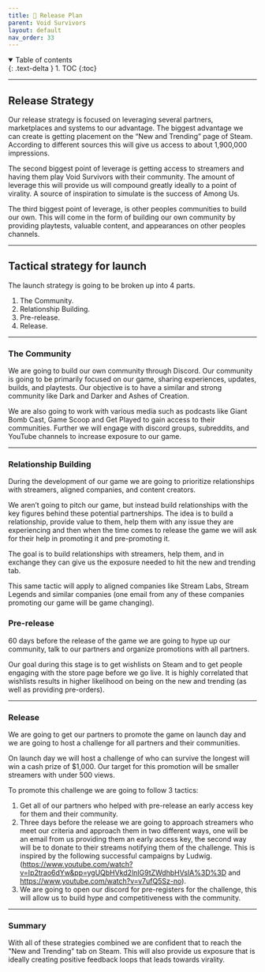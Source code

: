 ```yaml
---
title: 🚀 Release Plan
parent: Void Survivors
layout: default
nav_order: 33
---
```


<details open markdown="block">
  <summary>
    Table of contents
  </summary>
  {: .text-delta }
1. TOC
{:toc}
</details>

----

## Release Strategy

Our release strategy is focused on leveraging several partners, marketplaces and systems to our advantage. The biggest advantage we can create is getting placement on the “New and Trending” page of Steam. According to different sources this will give us access to about 1,900,000 impressions. 

The second biggest point of leverage is getting access to streamers and having them play Void Survivors with their community. The amount of leverage this will provide us will compound greatly ideally to a point of virality. A source of inspiration to simulate is the success of Among Us.

The third biggest point of leverage, is other peoples communities to build our own. This will come in the form of building our own community by providing playtests, valuable content, and appearances on other peoples channels. 

----

## Tactical strategy for launch

The launch strategy is going to be broken up into 4 parts.

1. The Community.
2. Relationship Building.
3. Pre-release.
4. Release.

----

### The Community 

We are going to build our own community through Discord. Our community is going to be primarily focused on our game, sharing experiences, updates, builds, and playtests. Our objective is to have a similar and strong community like Dark and Darker and Ashes of Creation. 

We are also going to work with various media such as podcasts like Giant Bomb Cast, Game Scoop and Get Played to gain access to their communities. Further we will engage with discord groups, subreddits, and YouTube channels to increase exposure to our game. 

----

### Relationship Building 

During the development of our game we are going to prioritize relationships with streamers, aligned companies, and content creators. 

We aren’t going to pitch our game, but instead build relationships with the key figures behind these potential partnerships. The idea is to build a relationship, provide value to them, help them with any issue they are experiencing and then when the time comes to release the game we will ask for their help in promoting it and pre-promoting it. 

The goal is to build relationships with streamers, help them, and in exchange they can give us the exposure needed to hit the new and trending tab. 

This same tactic will apply to aligned companies like Stream Labs, Stream Legends and similar companies (one email from any of these companies promoting our game will be game changing). 

### Pre-release 

60 days before the release of the game we are going to hype up our community, talk to our partners and organize promotions with all partners. 

Our goal during this stage is to get wishlists on Steam and to get people engaging with the store page before we go live. It is highly correlated that wishlists results in higher likelihood on being on the new and trending (as well as providing pre-orders). 

----

### Release

We are going to get our partners to promote the game on launch day and we are going to host a challenge for all partners and their communities. 

On launch day we will host a challenge of who can survive the longest will win a cash prize of $1,000. Our target for this promotion will be smaller streamers with under 500 views. 

To promote this challenge we are going to follow 3 tactics: 

1. Get all of our partners who helped with pre-release an early access key for them and their community. 
2. Three days before the release we are going to approach streamers who meet our criteria and approach them in two different ways, one will be an email from us providing them an early access key, the second way will be to donate to their streams notifying them of the challenge. This is inspired by the following successful campaigns by Ludwig. (https://www.youtube.com/watch?v=Ip2trao6dYw&pp=ygUQbHVkd2lnIG9tZWdhbHVsIA%3D%3D and https://www.youtube.com/watch?v=v7ufQ5Sz-no).
3. We are going to open our discord for pre-registers for the challenge, this will allow us to build hype and competitiveness with the community. 

----

### Summary

With all of these strategies combined we are confident that to reach the "New and Trending" tab on Steam. This will also provide us exposure that is ideally creating positive feedback loops that leads towards virality.